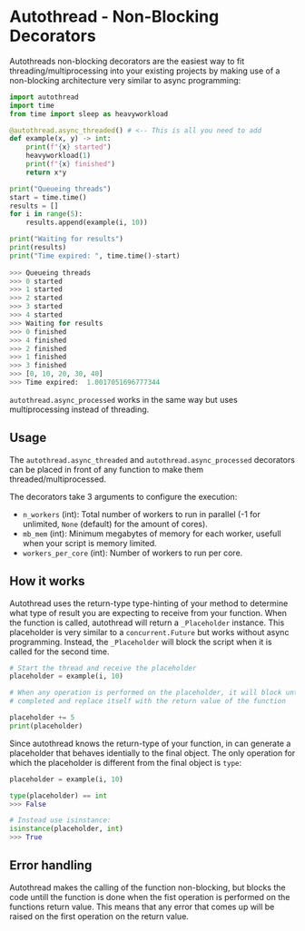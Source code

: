 # Autothread - Non-Blocking Decorators
Autothreads non-blocking decorators are the easiest way to fit threading/multiprocessing into your existing projects by making use of a non-blocking architecture very similar to async programming:

```python
import autothread
import time
from time import sleep as heavyworkload

@autothread.async_threaded() # <-- This is all you need to add
def example(x, y) -> int:
    print(f"{x} started")
    heavyworkload(1)
    print(f"{x} finished")
    return x*y

print("Queueing threads")
start = time.time()
results = []
for i in range(5):
    results.append(example(i, 10))

print("Waiting for results")
print(results)
print("Time expired: ", time.time()-start)
 
>>> Queueing threads
>>> 0 started
>>> 1 started
>>> 2 started
>>> 3 started
>>> 4 started
>>> Waiting for results
>>> 0 finished
>>> 4 finished
>>> 2 finished
>>> 1 finished
>>> 3 finished
>>> [0, 10, 20, 30, 40]
>>> Time expired:  1.0017051696777344
```

`autothread.async_processed` works in the same way but uses multiprocessing instead of threading.
## Usage

The `autothread.async_threaded` and `autothread.async_processed` decorators can be placed
in front of any function to make them threaded/multiprocessed. 

The decorators take 3 arguments to configure the execution:
- `n_workers` (int): Total number of workers to run in parallel (-1 for unlimited, `None` (default) for the amount of cores).
- `mb_mem` (int): Minimum megabytes of memory for each worker, usefull when your script is memory limited.
- `workers_per_core` (int): Number of workers to run per core.

## How it works
Autothread uses the return-type type-hinting of your method to determine what type of result you are expecting to receive from your function. When the function is called, autothread will return a `_Placeholder` instance. This placeholder is very similar to a `concurrent.Future` but works without async programming. Instead, the `_Placeholder` will block the script when it is called for the second time.

```python
# Start the thread and receive the placeholder
placeholder = example(i, 10)

# When any operation is performed on the placeholder, it will block until the thread is
# completed and replace itself with the return value of the function

placeholder += 5
print(placeholder)
```

Since autothread knows the return-type of your function, in can generate a placeholder that behaves identially to the final object. The only operation for which the placeholder is different from the final object is `type`:

```python
placeholder = example(i, 10)

type(placeholder) == int
>>> False

# Instead use isinstance:
isinstance(placeholder, int)
>>> True
```

## Error handling
Autothread makes the calling of the function non-blocking, but blocks the code untill the
function is done when the fist operation is performed on the functions return value. This means
that any error that comes up will be raised on the first operation on the return value.